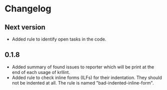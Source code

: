 # Changelog
## Next version
- Added rule to identify open tasks in the code.

## 0.1.8
- Added summary of found issues to reporter which will be print at the end of
  each usage of krllint.
- Added rule to check inline forms (ILFs) for their indentation. They should not
  be indented at all. The rule is named "bad-indented-inline-form".